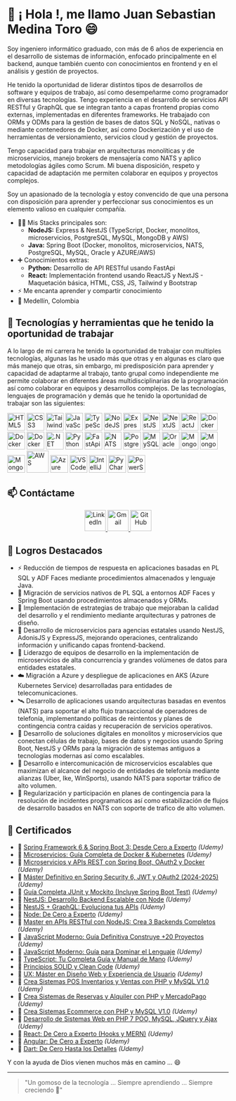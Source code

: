 # 👋 ¡ Hola !, me llamo Juan Sebastian Medina Toro 😄

Soy ingeniero informático graduado, con más de 6 años de experiencia en el desarrollo de sistemas de información, enfocado principalmente en el backend, aunque también cuento con conocimientos en frontend y en el análisis y gestión de proyectos.
 
He tenido la oportunidad de liderar distintos tipos de desarrollos de software y equipos de trabajo, así como desempeñarme como programador en diversas tecnologías. Tengo experiencia en el desarrollo de servicios API RESTful y GraphQL que se integran tanto a capas frontend propias como externas, implementadas en diferentes frameworks. He trabajado con ORMs y ODMs para la gestión de bases de datos SQL y NoSQL, nativas o mediante contenedores de Docker, así como Dockerización y el uso de herramientas de versionamiento, servicios cloud y gestión de proyectos.

Tengo capacidad para trabajar en arquitecturas monolíticas y de microservicios, manejo brokers de mensajería como NATS y aplico metodologías ágiles como Scrum. Mi buena disposición, respeto y capacidad de adaptación me permiten colaborar en equipos y proyectos complejos.

Soy un apasionado de la tecnología y estoy convencido de que una persona con disposición para aprender y perfeccionar sus conocimientos es un elemento valioso en cualquier compañía.

- 🧑‍💻 Mis Stacks principales son:
  - <b>NodeJS:</b> Express & NestJS (TypeScript, Docker, monolitos, microservicios, PostgreSQL, MySQL, MongoDB y AWS)
  - <b>Java:</b> Spring Boot (Docker, monolitos, microservicios, NATS, PostgreSQL, MySQL, Oracle y AZURE/AWS)
- ➕ Conocimientos extras:
  - <b>Python:</b> Desarrollo de API RESTful usando FastApi
  - <b>React:</b> Implementación frontend usando ReactJS y NextJS - Maquetación básica, HTML, CSS, JS, Tailwind y Bootstrap
- ⚡ Me encanta aprender y compartir conocimiento
- 📍 Medellín, Colombia

## 🚀 Tecnologías y herramientas que he tenido la oportunidad de trabajar
A lo largo de mi carrera he tenido la oportunidad de trabajar con multiples tecnologías, algunas las he usado más que otras y en algunas es claro que más manejo que otras, sin embargo, mi predisposición para aprender y capacidad de adaptarme al trabajo, tanto grupal como independiente me permite colaborar en diferentes áreas multidisciplinarias de la programación así como colaborar en equipos y desarrollos complejos. De las tecnologías, lenguajes de programación y demás que he tenido la oportunidad de trabajar son las siguientes:

<p align="left">
  <!-- HTML5 -->
  <img src="https://cdn.jsdelivr.net/gh/devicons/devicon/icons/html5/html5-original.svg" alt="HTML5" width="40" height="40"/>
  <!-- CSS3 -->
  <img src="https://cdn.jsdelivr.net/gh/devicons/devicon/icons/css3/css3-original.svg" alt="CSS3" width="40" height="40"/>
  <!-- TailwindCSS -->
  <img src="https://upload.wikimedia.org/wikipedia/commons/d/d5/Tailwind_CSS_Logo.svg" alt="TailwindCSS" width="40" height="40"/>
  <!-- JavaScript -->
  <img src="https://cdn.jsdelivr.net/gh/devicons/devicon/icons/javascript/javascript-original.svg" alt="JavaScript" width="40" height="40"/>
  <!-- TypeScript -->
  <img src="https://cdn.jsdelivr.net/gh/devicons/devicon/icons/typescript/typescript-original.svg" alt="TypeScript" width="40" height="40"/>
  <!-- NodeJS -->
  <img src="https://cdn.jsdelivr.net/gh/devicons/devicon/icons/nodejs/nodejs-original.svg" alt="NodeJS" width="40" height="40"/>
  <!-- ExpressJS -->
  <img src="https://www.peanutsquare.com/wp-content/uploads/2024/04/Express.png" width="40" height="40" alt="ExpressJS"/>
  <!-- NestJS -->
  <img src="https://nestjs.com/img/logo-small.svg" alt="NestJS" width="40" height="40"/>
  <!-- NextJS -->
  <img src="https://cdn.jsdelivr.net/gh/devicons/devicon/icons/nextjs/nextjs-original.svg" alt="NextJS" width="40" height="40"/>
  <!-- ReactJS -->
  <img src="https://cdn.jsdelivr.net/gh/devicons/devicon/icons/react/react-original.svg" alt="ReactJS" width="40" height="40"/>
  <!-- Docker -->
  <img src="https://cdn.jsdelivr.net/gh/devicons/devicon/icons/docker/docker-original.svg" alt="Docker" width="40" height="40"/>
  <!-- Java -->
  <img src="https://www.manualweb.net/img/logos/java.png" alt="Docker" width="40" height="40"/>
  <!-- Spring Boot -->
  <img src="https://www.contentside.com/wp-content/uploads/2015/01/spring-boot-logo.png" alt="Docker" width="40" height="40"/>
  <!-- .NET -->
  <img src="https://cdn.jsdelivr.net/gh/devicons/devicon/icons/dotnetcore/dotnetcore-original.svg" alt=".NET" width="40" height="40"/>
  <!-- Python -->
  <img src="https://cdn.jsdelivr.net/gh/devicons/devicon/icons/python/python-original.svg" alt="Python" width="40" height="40"/>
  <!-- Python FastApi -->
  <img src="https://svgmix.com/uploads/skillicons/151df7-fastapi.svg" alt="FastApi" width="40" height="40"/>
  <!-- NATS -->
  <img src="https://nats.io/img/nats-icon-color.svg" alt="NATS" width="40" height="40"/>
  <!-- PostgreSQL -->
  <img src="https://cdn.jsdelivr.net/gh/devicons/devicon/icons/postgresql/postgresql-original.svg" alt="PostgreSQL" width="40" height="40"/>
  <!-- MySQL -->
  <img src="https://cdn.jsdelivr.net/gh/devicons/devicon/icons/mysql/mysql-original.svg" alt="MySQL" width="40" height="40"/>
  <!-- Oracle -->
  <img src="https://cdn.jsdelivr.net/gh/devicons/devicon/icons/oracle/oracle-original.svg" alt="Oracle" width="40" height="40"/>
  <!-- MongoDB -->
  <img src="https://cdn.jsdelivr.net/gh/devicons/devicon/icons/mongodb/mongodb-original.svg" alt="MongoDB" width="40" height="40"/>
  <!-- TypeORM -->
  <img src="https://vectorseek.com/wp-content/uploads/2024/07/TypeORM-Logo-Vector-Logo-Vector.svg--300x271.png" alt="MongoDB" width="40" height="40"/>
  <!-- PrismaORM -->
  <img src="https://img.icons8.com/?size=512&id=zJh5Gyrd6ZKu&format=png" alt="MongoDB" width="40" height="40"/>
  <!-- AWS -->
  <img src="https://tesslogs.com/wp-content/uploads/2024/10/Amazon-Web-Services-AWS-Logo.png" width="50" height="50" alt="AWS"/>
  <!-- Azure DevOps -->
  <img src="https://cdn.jsdelivr.net/gh/devicons/devicon/icons/azuredevops/azuredevops-original.svg" alt="Azure DevOps" width="40" height="40"/>
  <!-- Editor Visual Studio Code -->
  <img src="https://cdn.jsdelivr.net/gh/devicons/devicon/icons/vscode/vscode-original.svg" alt="VSCode" width="40" height="40"/>
  <!-- Editor IntelliJ -->
  <img src="https://cdn.jsdelivr.net/gh/devicons/devicon/icons/intellij/intellij-original.svg" alt="IntelliJ" width="40" height="40"/>
  <!-- Editor Visual PyCharm -->
  <img src="https://cdn.jsdelivr.net/gh/devicons/devicon/icons/pycharm/pycharm-original.svg" alt="PyCharm" width="40" height="40"/>
  <!-- Editor Visual Studio Code -->
  <img src="https://cdn.jsdelivr.net/gh/devicons/devicon/icons/powershell/powershell-original.svg" alt="PowerShell" width="40" height="40"/>
</p>

<h2>📫 Contáctame</h2>

<p align="center">
  <a href="https://www.linkedin.com/in/juan-sebastian-medina-toro-887491249/" target="_blank">
    <img src="https://cdn.jsdelivr.net/gh/devicons/devicon/icons/linkedin/linkedin-original.svg" width="48" height="48" alt="LinkedIn"/>
  </a>
  <a href="mailto:JSebastian19952011@gmail.com" target="_blank">
    <img src="https://cdn.jsdelivr.net/gh/devicons/devicon/icons/google/google-original.svg" width="48" height="48" alt="Gmail"/>
  </a>
  <a href="https://github.com/SebasMedina95" target="_blank">
    <img src="https://upload.wikimedia.org/wikipedia/commons/9/91/Octicons-mark-github.svg" width="48" height="48" alt="GitHub"/>
  </a>
</p>

## 🚀 Logros Destacados

- ⚡ Reducción de tiempos de respuesta en aplicaciones basadas en PL SQL y ADF Faces mediante procedimientos almacenados y lenguaje Java.
- 🔄 Migración de servicios nativos de PL SQL a entornos ADF Faces y Spring Boot usando procedimientos almacenados y ORMs.
- 🧠 Implementación de estrategias de trabajo que mejoraban la calidad del desarrollo y el rendimiento mediante arquitecturas y patrones de diseño.
- 🧩 Desarrollo de microservicios para agencias estatales usando NestJS, AdonisJS y ExpressJS, mejorando operaciones, centralizando información y unificando capas frontend-backend.
- 👥 Liderazgo de equipos de desarrollo en la implementación de microservicios de alta concurrencia y grandes volúmenes de datos para entidades estatales.
- ☁️ Migración a Azure y despliegue de aplicaciones en AKS (Azure Kubernetes Service) desarrolladas para entidades de telecomunicaciones.
- 🛰️ Desarrollo de aplicaciones usando arquitecturas basadas en eventos (NATS) para soportar el alto flujo transaccional de operadores de telefonía, implementando políticas de reintentos y planes de contingencia contra caidas y recuperación de servicios operativos.
- 🔧 Desarrollo de soluciones digitales en monolitos y microservicios que conectan células de trabajo, bases de datos y negocios usando Spring Boot, NestJS y ORMs para la migración de sistemas antiguos a tecnologías modernas así como escalables.
- 🚀 Desarrollo e intercomunicación de microservicios escalables que maximizan el alcance del negocio de entidades de telefonía mediante alianzas (Uber, Ike, WinSports), usando NATS para soportar tráfico de alto volumen.
- 🚀 Regularización y participación en planes de contingencia para la resolución de incidentes programaticos así como estabilización de flujos de desarrollo basados en NATS con soporte de trafico de alto volumen.

## 🏅 Certificados

- 📜 <a href="https://udemy-certificate.s3.amazonaws.com/pdf/UC-27f31dfe-51cf-41e7-96c1-f0a26e286339.pdf" target="_blank">Spring Framework 6 & Spring Boot 3: Desde Cero a Experto</a> _(Udemy)_
- 📜 <a href="https://udemy-certificate.s3.amazonaws.com/pdf/UC-decb58e1-3cf3-46c0-8d9c-eb2ff6f51daa.pdf" target="_blank">Microservicios: Guía Completa de Docker & Kubernetes</a> _(Udemy)_
- 📜 <a href="https://udemy-certificate.s3.amazonaws.com/pdf/UC-33e05934-d253-485f-87e6-80796543982c.pdf" target="_blank">Microservicios y APIs REST con Spring Boot, OAuth2 y Docker</a> _(Udemy)_
- 📜 <a href="https://udemy-certificate.s3.amazonaws.com/pdf/UC-06360624-9dab-4853-a5aa-f632002add44.pdf" target="_blank">Máster Definitivo en Spring Security 6, JWT y OAuth2 (2024-2025)</a> _(Udemy)_
- 📜 <a href="https://udemy-certificate.s3.amazonaws.com/pdf/UC-128d2ab4-4892-4cef-8844-1087b011644a.pdf" target="_blank">Guía Completa JUnit y Mockito (Incluye Spring Boot Test)</a> _(Udemy)_
- 📜 <a href="https://udemy-certificate.s3.amazonaws.com/pdf/UC-c9d20f26-8bc5-49f0-9f88-dc4849e572b3.pdf" target="_blank">NestJS: Desarrollo Backend Escalable con Node</a> _(Udemy)_
- 📜 <a href="https://udemy-certificate.s3.amazonaws.com/pdf/UC-eba6467c-6d7d-40b2-a9b6-da79a91b628a.pdf" target="_blank">NestJS + GraphQL: Evoluciona tus APIs</a> _(Udemy)_
- 📜 <a href="https://udemy-certificate.s3.amazonaws.com/pdf/UC-933d9d43-6d75-4862-9ebc-ccb281cb09a4.pdf" target="_blank">Node: De Cero a Experto</a> _(Udemy)_
- 📜 <a href="https://udemy-certificate.s3.amazonaws.com/pdf/UC-ae57cf1c-5a1a-4cf8-a801-188a09c22efb.pdf" target="_blank">Master en APIs RESTful con NodeJS: Crea 3 Backends Completos</a> _(Udemy)_
- 📜 <a href="https://udemy-certificate.s3.amazonaws.com/pdf/UC-1028e097-a851-4346-be19-fb7e3926e9ac.pdf" target="_blank">JavaScript Moderno: Guía Definitiva Construye +20 Proyectos</a> _(Udemy)_
- 📜 <a href="https://udemy-certificate.s3.amazonaws.com/pdf/UC-2e289177-fccc-421e-be1e-40e75bdee18d.pdf" target="_blank">JavaScript Moderno: Guía para Dominar el Lenguaje</a> _(Udemy)_
- 📜 <a href="https://udemy-certificate.s3.amazonaws.com/pdf/UC-cb93b1f0-3595-4d02-8ea1-4252f5341e81.pdf" target="_blank">TypeScript: Tu Completa Guía y Manual de Mano</a> _(Udemy)_
- 📜 <a href="https://udemy-certificate.s3.amazonaws.com/pdf/UC-dfa3d556-cf29-411d-8fdc-487ab26f7fa7.pdf" target="_blank">Principios SOLID y Clean Code</a> _(Udemy)_
- 📜 <a href="https://udemy-certificate.s3.amazonaws.com/pdf/UC-bbe9e694-055d-4d2c-bf6a-6ee8954f80d7.pdf" target="_blank">UX: Máster en Diseño Web y Experiencia de Usuario</a> _(Udemy)_
- 📜 <a href="https://udemy-certificate.s3.amazonaws.com/pdf/UC-7977f537-bf1c-4587-8a6c-f4069c5e236b.pdf" target="_blank">Crea Sistemas POS Inventarios y Ventas con PHP y MySQL V1.0</a> _(Udemy)_
- 📜 <a href="https://udemy-certificate.s3.amazonaws.com/pdf/UC-93a84a6e-a9e5-4811-bce0-f97b310d91f9.pdf" target="_blank">Crea Sistemas de Reservas y Alquiler con PHP y MercadoPago</a> _(Udemy)_
- 📜 <a href="https://udemy-certificate.s3.amazonaws.com/pdf/UC-8944e861-039e-4f47-8f79-76acc9c5db71.pdf" target="_blank">Crea Sistemas Ecommerce con PHP y MySQL V1.0</a> _(Udemy)_
- 📜 <a href="https://udemy-certificate.s3.amazonaws.com/pdf/UC-LH00T0FN.pdf" target="_blank">Desarrollo de Sistemas Web en PHP 7 POO, MySQL, JQuery y Ajax</a> _(Udemy)_
- 📜 <a href="https://udemy-certificate.s3.amazonaws.com/pdf/UC-0b32a751-b89c-4994-b9ef-9a1b2991fb18.pdf" target="_blank">React: De Cero a Experto (Hooks y MERN)</a> _(Udemy)_
- 📜 <a href="https://udemy-certificate.s3.amazonaws.com/pdf/UC-20d9fd17-3b8c-45dd-827a-001b56f1b705.pdf" target="_blank">Angular: De Cero a Experto</a> _(Udemy)_
- 📜 <a href="https://udemy-certificate.s3.amazonaws.com/pdf/UC-92d8c8d7-6d25-419d-a0d0-683043669cb8.pdf" target="_blank">Dart: De Cero Hasta los Detalles</a> _(Udemy)_

Y con la ayuda de Dios vienen muchos más en camino ... 😄

---
> "Un gomoso de la tecnología ... Siempre aprendiendo ... Siempre creciendo 🚀"
